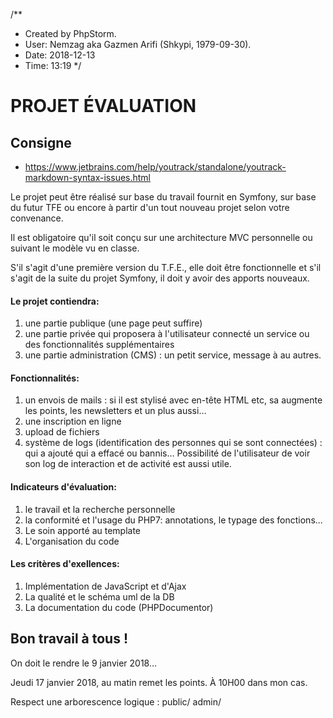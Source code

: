 /**
 * Created by PhpStorm.
 * User: Nemzag aka Gazmen Arifi (Shkypi, 1979-09-30).
 * Date: 2018-12-13
 * Time: 13:19
 */
 
 # PROJET ÉVALUATION
 ## Consigne
 * https://www.jetbrains.com/help/youtrack/standalone/youtrack-markdown-syntax-issues.html
 
 Le projet peut être réalisé sur base du travail fournit en Symfony, sur base du futur TFE ou encore à partir d'un tout nouveau projet selon votre convenance.
 
 Il est obligatoire qu'il soit conçu sur une architecture MVC personnelle ou suivant le modèle vu en classe.
 
 S'il s'agit d'une première version du T.F.E., elle doit être fonctionnelle et s'il s'agit de la suite du projet Symfony, il doit y avoir des apports nouveaux.
 
 #### Le projet contiendra:
 1. une partie publique (une page peut suffire)
 2. une partie privée qui proposera à l'utilisateur connecté un service ou des fonctionnalités supplémentaires
 3. une partie administration (CMS) : un petit service, message à au autres.
 
 #### Fonctionnalités:
 1. un envois de mails : si il est stylisé avec en-tête HTML etc, sa augmente les points, les newsletters et un plus aussi…
 2. une inscription en ligne
 3. upload de fichiers
 4. système de logs (identification des personnes qui se sont connectées) : qui a ajouté qui a effacé ou bannis…
   Possibilité de l'utilisateur de voir son log de interaction et de activité est aussi utile.
 #### Indicateurs d'évaluation:
 1. le travail et la recherche personnelle
 2. la conformité et l'usage du PHP7:
     annotations, le typage des fonctions...
 3. Le soin apporté au template
 4. L'organisation du code
 
 #### Les critères d'exellences:
 1. Implémentation de JavaScript et d'Ajax
 2. La qualité et le schéma uml de la DB
 3. La documentation du code (PHPDocumentor)
 
 Bon travail à tous ! 
 -
On doit le rendre le 9 janvier 2018…

Jeudi 17 janvier 2018, au matin remet les points. À 10H00 dans mon cas.

 Respect une arborescence logique :
public/
 admin/